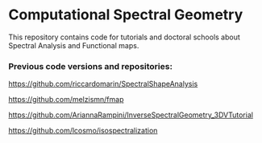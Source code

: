 # Computational Spectral Geometry

This repository contains code for tutorials and doctoral schools about Spectral Analysis and Functional maps.


### Previous code versions and repositories:

https://github.com/riccardomarin/SpectralShapeAnalysis

https://github.com/melzismn/fmap

https://github.com/AriannaRampini/InverseSpectralGeometry_3DVTutorial

https://github.com/lcosmo/isospectralization

